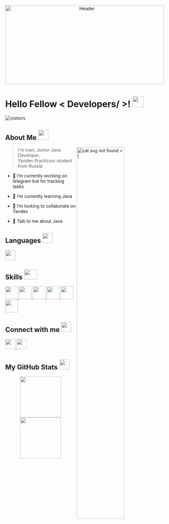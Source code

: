 <div align="center">
<img width='100%' height='250px' src="https://raw.githubusercontent.com/IvanMarakanov/IvanMarakanov/main/pictures/Header.jpg" alt="Header" />
</div>

# Hello Fellow < Developers/ >! <img width='35px' height='35px' src="https://raw.githubusercontent.com/IvanMarakanov/IvanMarakanov/main/gifs/hello.gif" />

![visitors](https://visitor-badge.glitch.me/badge?page_id=IvanMarakanov.IvanMarakanov)

## About Me <img width='32px' height='32px' src="https://raw.githubusercontent.com/IvanMarakanov/IvanMarakanov/main/gifs/dancing_cactus.gif" />

<img width='55%' align="right" alt="cat.svg not found =(" src="https://raw.githubusercontent.com/IvanMarakanov/IvanMarakanov/d81ab3fa682ceffdac3dfa290b0fb76a3d947a33/pictures/cat.svg" />

> I'm Ivan, Junior Java Developer, 
> Yandex.Practicum student from Russia

* 🔭 I’m currently working on telegram bot for tracking tasks

* 🌱 I’m currently learning Java 

* 👯 I’m looking to collaborate on Yandex 

* 💬 Talk to me about Java 

## Languages <img width='32px' height='32px' src="https://raw.githubusercontent.com/IvanMarakanov/IvanMarakanov/main/gifs/brackets.gif" />
<a href="https://github.com/IvanMarakanov?tab=repositories&q=&type=&language=java&sort="> <img width='32px' height='32px' src="https://raw.githubusercontent.com/IvanMarakanov/IvanMarakanov/main/icons/languages/Java.png" /> </a>

## Skills <img width='42px' height='32px' src="https://raw.githubusercontent.com/IvanMarakanov/IvanMarakanov/main/gifs/print.gif" />
<a href="https://www.jetbrains.com/idea/"> <img width='40px' height='40px' src="https://raw.githubusercontent.com/IvanMarakanov/IvanMarakanov/main/icons/skills/IntelliJ_IDEA.svg" /> </a>
<a href="https://git-scm.com/"> <img width='40px' height='40px' src="https://raw.githubusercontent.com/IvanMarakanov/IvanMarakanov/main/icons/skills/Git.svg" /> </a>
<a href="https://spring.io/"> <img width='40px' height='40px' src="https://raw.githubusercontent.com/IvanMarakanov/IvanMarakanov/main/icons/skills/Spring.svg" /> </a>
<a href="https://github.com/"> <img width='40px' height='40px' src="https://raw.githubusercontent.com/IvanMarakanov/IvanMarakanov/main/icons/skills/GitHub.svg" /> </a>
<a href="https://maven.apache.org/"> <img width='40px' height='40px' src="https://raw.githubusercontent.com/IvanMarakanov/IvanMarakanov/main/icons/skills/Maven.svg" /> </a>
<a href="https://www.postgresql.org/"> <img width='40px' height='40px' src="https://raw.githubusercontent.com/IvanMarakanov/IvanMarakanov/main/icons/skills/PostgreSQL.svg" /> </a>

## Connect with me <img width='32px' height='32px' src="https://raw.githubusercontent.com/IvanMarakanov/IvanMarakanov/main/gifs/flying_bird.gif" />
<a href="https://t.me/Foodfox_Ivan_Marakanov"> <img width='32px' height='32px' src="https://raw.githubusercontent.com/IvanMarakanov/IvanMarakanov/main/icons/communications/Telegram.svg" /> </a>
<a href="https://vk.com/bucketonhead"> <img width='32px' height='32px' src="https://raw.githubusercontent.com/IvanMarakanov/IvanMarakanov/main/icons/communications/Vk.svg" /> </a>

## My GitHub Stats <img width='32px' height='32px' src="https://raw.githubusercontent.com/IvanMarakanov/IvanMarakanov/main/gifs/github.gif" />
<p align="center">
  <a href="https://github-readme-stats.vercel.app/api?username=IvanMarakanov&show_icons=true&count_private=true"> <img height='130' src="https://github-readme-stats.vercel.app/api?username=IvanMarakanov&show_icons=true&count_private=true&hide=issues,contribs" /> </a>
  <a href="https://github-readme-stats.vercel.app/api/top-langs/?username=IvanMarakanov&layout=compact"> <img height=130 src="https://github-readme-stats.vercel.app/api/top-langs/?username=IvanMarakanov&layout=compact" /> </a>
</p>

